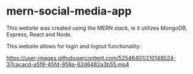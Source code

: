 # mern-social-media-app

This website was created using the MERN stack, ie it utilizes MongoDB, Express, React and Node.

This website allows for login and logout functionality:

https://user-images.githubusercontent.com/52546401/210148524-37cacacd-a5f8-45fd-958a-62d6482a3b55.mp4

